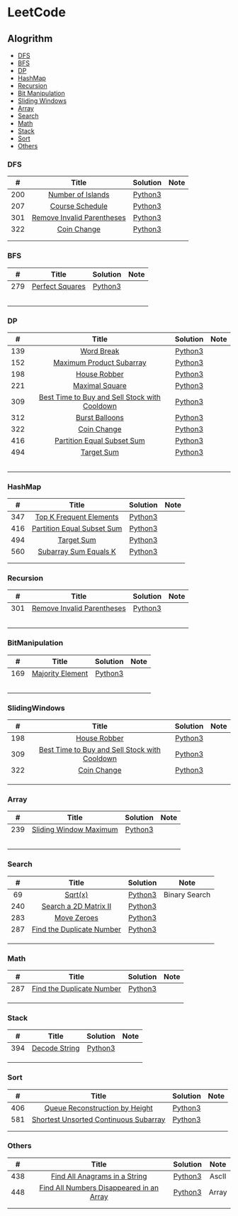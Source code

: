 # LeetCode

## Alogrithm

* [DFS](https://github.com/allenzdd/LeetCode#dfs)
* [BFS](https://github.com/allenzdd/LeetCode#bfs)
* [DP](https://github.com/allenzdd/LeetCode#dp)
* [HashMap](https://github.com/allenzdd/LeetCode#hashmap)
* [Recursion](https://github.com/allenzdd/LeetCode#recursion)
* [Bit Manipulation](https://github.com/allenzdd/LeetCode#bitmanipulation)
* [Sliding Windows](https://github.com/allenzdd/LeetCode#slidingwindows)
* [Array](https://github.com/allenzdd/LeetCode#array)
* [Search](https://github.com/allenzdd/LeetCode#search)
* [Math](https://github.com/allenzdd/LeetCode#math)
* [Stack](https://github.com/allenzdd/LeetCode#stack)
* [Sort](https://github.com/allenzdd/LeetCode#sort)
* [Others](https://github.com/allenzdd/LeetCode#others)

### DFS

|  #   |                            Title                             |            Solution            | Note |
| :--: | :----------------------------------------------------------: | :----------------------------: | :--: |
| 200  | [Number of Islands](https://leetcode.com/problems/number-of-islands/) | [Python3](./Code/Q200/Q200.py) |      |
| 207  | [Course Schedule](https://leetcode.com/problems/course-schedule/) | [Python3](./Code/Q207/Q207.py) |      |
| 301  | [Remove Invalid Parentheses](https://leetcode.com/problems/remove-invalid-parentheses/) | [Python3](./Code/Q301/Q301.py) |      |
| 322  |  [Coin Change](https://leetcode.com/problems/coin-change/)   | [Python3](./Code/Q312/Q312.py) |      |
|      |                                                              |                                |      |
|      |                                                              |                                |      |

### BFS

|  #   |                            Title                             |            Solution            | Note |
| :--: | :----------------------------------------------------------: | :----------------------------: | :--: |
| 279  | [Perfect Squares](https://leetcode.com/problems/perfect-squares/) | [Python3](./Code/Q279/Q279.py) |      |
|      |                                                              |                                |      |
|      |                                                              |                                |      |
|      |                                                              |                                |      |
|      |                                                              |                                |      |
|      |                                                              |                                |      |

### DP

|  #   |                            Title                             |            Solution            | Note |
| :--: | :----------------------------------------------------------: | :----------------------------: | :--: |
| 139  |   [Word Break](https://leetcode.com/problems/word-break/)    | [Python3](./Code/Q139/Q139.py) |      |
| 152  | [Maximum Product Subarray](https://leetcode.com/problems/maximum-product-subarray) | [Python3](./Code/Q152/Q152.py) |      |
| 198  |  [House Robber](https://leetcode.com/problems/house-robber)  | [Python3](./Code/Q198/Q198.py) |      |
| 221  | [Maximal Square](https://leetcode.com/problems/maximal-square/) | [Python3](./Code/Q221/Q221.py) |      |
| 309  | [Best Time to Buy and Sell Stock with Cooldown](https://leetcode.com/problems/best-time-to-buy-and-sell-stock-with-cooldown/) | [Python3](./Code/Q309/Q309.py) |      |
| 312  | [Burst Balloons](https://leetcode.com/problems/burst-balloons/) | [Python3](./Code/Q312/Q312.py) |      |
| 322  |  [Coin Change](https://leetcode.com/problems/coin-change/)   | [Python3](./Code/Q312/Q312.py) |      |
| 416  | [Partition Equal Subset Sum](https://leetcode.com/problems/partition-equal-subset-sum/) | [Python3](./Code/Q416/Q416.py) |      |
| 494  |   [Target Sum](https://leetcode.com/problems/target-sum/)    | [Python3](./Code/Q494/Q494.py) |      |
|      |                                                              |                                |      |
|      |                                                              |                                |      |
|      |                                                              |                                |      |
|      |                                                              |                                |      |
|      |                                                              |                                |      |

### HashMap

|  #   |                            Title                             |            Solution            | Note |
| :--: | :----------------------------------------------------------: | :----------------------------: | :--: |
| 347  | [Top K Frequent Elements](https://leetcode.com/problems/top-k-frequent-elements) | [Python3](./Code/Q347/Q347.py) |      |
| 416  | [Partition Equal Subset Sum](https://leetcode.com/problems/partition-equal-subset-sum/) | [Python3](./Code/Q416/Q416.py) |      |
| 494  |   [Target Sum](https://leetcode.com/problems/target-sum/)    | [Python3](./Code/Q494/Q494.py) |      |
| 560  | [Subarray Sum Equals K](https://leetcode.com/problems/subarray-sum-equals-k/) | [Python3](./Code/Q560/Q560.py) |      |
|      |                                                              |                                |      |
|      |                                                              |                                |      |

### Recursion

|  #   |                            Title                             |            Solution            | Note |
| :--: | :----------------------------------------------------------: | :----------------------------: | :--: |
| 301  | [Remove Invalid Parentheses](https://leetcode.com/problems/remove-invalid-parentheses/) | [Python3](./Code/Q301/Q301.py) |      |
|      |                                                              |                                |      |
|      |                                                              |                                |      |
|      |                                                              |                                |      |
|      |                                                              |                                |      |
|      |                                                              |                                |      |

###  BitManipulation

|  #   |                            Title                             |            Solution            | Note |
| :--: | :----------------------------------------------------------: | :----------------------------: | :--: |
| 169  | [Majority Element](https://leetcode.com/problems/majority-element/) | [Python3](./Code/Q169/Q169.py) |      |
|      |                                                              |                                |      |
|      |                                                              |                                |      |
|      |                                                              |                                |      |
|      |                                                              |                                |      |
|      |                                                              |                                |      |

###   SlidingWindows

|  #   |                            Title                             |            Solution            | Note |
| :--: | :----------------------------------------------------------: | :----------------------------: | :--: |
| 198  |  [House Robber](https://leetcode.com/problems/house-robber)  | [Python3](./Code/Q198/Q198.py) |      |
| 309  | [Best Time to Buy and Sell Stock with Cooldown](https://leetcode.com/problems/best-time-to-buy-and-sell-stock-with-cooldown/) | [Python3](./Code/Q309/Q309.py) |      |
| 322  |  [Coin Change](https://leetcode.com/problems/coin-change/)   | [Python3](./Code/Q312/Q312.py) |      |
|      |                                                              |                                |      |
|      |                                                              |                                |      |
|      |                                                              |                                |      |

### Array

|  #   |                            Title                             |            Solution            | Note |
| :--: | :----------------------------------------------------------: | :----------------------------: | :--: |
| 239  | [Sliding Window Maximum](https://leetcode.com/problems/sliding-window-maximum/) | [Python3](./Code/Q239/Q239.py) |      |
|      |                                                              |                                |      |
|      |                                                              |                                |      |
|      |                                                              |                                |      |
|      |                                                              |                                |      |
|      |                                                              |                                |      |

###  Search

|  #   |                            Title                             |            Solution            |     Note      |
| :--: | :----------------------------------------------------------: | :----------------------------: | :-----------: |
|  69  |       [Sqrt(x)](https://leetcode.com/problems/sqrtx/)        |  [Python3](./Code/Q69/Q69.py)  | Binary Search |
| 240  | [Search a 2D Matrix II](https://leetcode.com/problems/search-a-2d-matrix-ii/) | [Python3](./Code/Q240/Q240.py) |               |
| 283  |  [Move Zeroes](https://leetcode.com/problems/move-zeroes/)   | [Python3](./Code/Q283/Q283.py) |               |
| 287  | [Find the Duplicate Number](https://leetcode.com/problems/find-the-duplicate-number/) | [Python3](./Code/Q287/Q287.py) |               |
|      |                                                              |                                |               |
|      |                                                              |                                |               |
|      |                                                              |                                |               |

### Math

|  #   |                            Title                             |            Solution            | Note |
| :--: | :----------------------------------------------------------: | :----------------------------: | :--: |
| 287  | [Find the Duplicate Number](https://leetcode.com/problems/find-the-duplicate-number/) | [Python3](./Code/Q287/Q287.py) |      |
|      |                                                              |                                |      |
|      |                                                              |                                |      |
|      |                                                              |                                |      |

###  Stack

|  #   |                            Title                             |            Solution            | Note |
| :--: | :----------------------------------------------------------: | :----------------------------: | :--: |
| 394  | [Decode String](https://leetcode.com/problems/decode-string/) | [Python3](./Code/Q394/Q394.py) |      |
|      |                                                              |                                |      |
|      |                                                              |                                |      |
|      |                                                              |                                |      |

### Sort

|  #   |                            Title                             |            Solution            | Note |
| :--: | :----------------------------------------------------------: | :----------------------------: | :--: |
| 406  | [Queue Reconstruction by Height](https://leetcode.com/problems/queue-reconstruction-by-height/) | [Python3](./Code/Q406/Q406.py) |      |
| 581  | [Shortest Unsorted Continuous Subarray](https://leetcode.com/problems/shortest-unsorted-continuous-subarray/) | [Python3](./Code/Q581/Q581.py) |      |
|      |                                                              |                                |      |
|      |                                                              |                                |      |

###  Others

|  #   |                            Title                             |            Solution            | Note  |
| :--: | :----------------------------------------------------------: | :----------------------------: | :---: |
| 438  | [Find All Anagrams in a String](https://leetcode.com/problems/find-all-anagrams-in-a-string/) | [Python3](./Code/Q438/Q438.py) | AscII |
| 448  | [Find All Numbers Disappeared in an Array](https://leetcode.com/problems/find-all-numbers-disappeared-in-an-array/) | [Python3](./Code/Q448/Q448.py) | Array |
|      |                                                              |                                |       |
|      |                                                              |                                |       |

### 